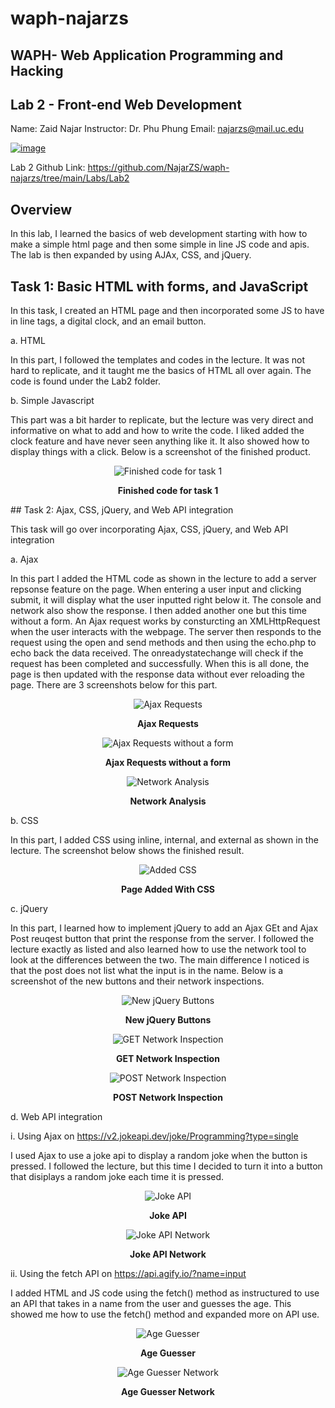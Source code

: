# waph-najarzs 
## WAPH- Web Application Programming and Hacking 
## Lab 2 - Front-end Web Development
Name: Zaid Najar 
Instructor: Dr. Phu Phung
Email: najarzs@mail.uc.edu

[![image](https://github.com/NajarZS/waph-najarzs/assets/169232307/7efdc406-f5ce-4fbb-80fc-cfe00133c98c)](https://private-user-images.githubusercontent.com/169232307/332916820-7efdc406-f5ce-4fbb-80fc-cfe00133c98c.png?jwt=eyJhbGciOiJIUzI1NiIsInR5cCI6IkpXVCJ9.eyJpc3MiOiJnaXRodWIuY29tIiwiYXVkIjoicmF3LmdpdGh1YnVzZXJjb250ZW50LmNvbSIsImtleSI6ImtleTUiLCJleHAiOjE3MTY0MTUxMjMsIm5iZiI6MTcxNjQxNDgyMywicGF0aCI6Ii8xNjkyMzIzMDcvMzMyOTE2ODIwLTdlZmRjNDA2LWY1Y2UtNGZiYi04MGZjLWNmZTAwMTMzYzk4Yy5wbmc_WC1BbXotQWxnb3JpdGhtPUFXUzQtSE1BQy1TSEEyNTYmWC1BbXotQ3JlZGVudGlhbD1BS0lBVkNPRFlMU0E1M1BRSzRaQSUyRjIwMjQwNTIyJTJGdXMtZWFzdC0xJTJGczMlMkZhd3M0X3JlcXVlc3QmWC1BbXotRGF0ZT0yMDI0MDUyMlQyMTUzNDNaJlgtQW16LUV4cGlyZXM9MzAwJlgtQW16LVNpZ25hdHVyZT04MTIxYTU4YzUwYjYyYzAwNmMxNjcyZTg3MTFlNTdhZWU5ZWZiMWZiY2YwNmI3M2UzYTJiNjkxMTdkZTcyM2M1JlgtQW16LVNpZ25lZEhlYWRlcnM9aG9zdCZhY3Rvcl9pZD0wJmtleV9pZD0wJnJlcG9faWQ9MCJ9.KkBr_xzTTFJNVcUA1LYnh_42ldA2tX1KxMRDfHYd_Qs)

Lab 2 Github Link: https://github.com/NajarZS/waph-najarzs/tree/main/Labs/Lab2

## Overview

In this lab, I learned the basics of web development starting with how to make a simple html page and then some simple in line JS code and apis. The lab is then expanded by using AJAx, CSS, and jQuery. 

## Task 1: Basic HTML with forms, and JavaScript

In this task, I created an HTML page and then incorporated some JS to have in line tags, a digital clock, and an email button. 

a. HTML

In this part, I followed the templates and codes in the lecture. It was not hard to replicate, and it taught me the basics of HTML all over again. The code is found under the Lab2 folder. 

b. Simple Javascript

This part was a bit harder to replicate, but the lecture was very direct and informative on what to add and how to write the code. I liked added the clock feature and have never seen anything like it. It also showed how to display things with a click. Below is a screenshot of the finished product. 

<div style="text-align: center;">
  <img src="https://private-user-images.githubusercontent.com/169232307/332918040-5c41f4d4-fcc2-464b-a853-187d786aa85a.png?jwt=eyJhbGciOiJIUzI1NiIsInR5cCI6IkpXVCJ9.eyJpc3MiOiJnaXRodWIuY29tIiwiYXVkIjoicmF3LmdpdGh1YnVzZXJjb250ZW50LmNvbSIsImtleSI6ImtleTUiLCJleHAiOjE3MTY0MTUxMjMsIm5iZiI6MTcxNjQxNDgyMywicGF0aCI6Ii8xNjkyMzIzMDcvMzMyOTE4MDQwLTVjNDFmNGQ0LWZjYzItNDY0Yi1hODUzLTE4N2Q3ODZhYTg1YS5wbmc_WC1BbXotQWxnb3JpdGhtPUFXUzQtSE1BQy1TSEEyNTYmWC1BbXotQ3JlZGVudGlhbD1BS0lBVkNPRFlMU0E1M1BRSzRaQSUyRjIwMjQwNTIyJTJGdXMtZWFzdC0xJTJGczMlMkZhd3M0X3JlcXVlc3QmWC1BbXotRGF0ZT0yMDI0MDUyMlQyMTUzNDNaJlgtQW16LUV4cGlyZXM9MzAwJlgtQW16LVNpZ25hdHVyZT04NWUyMmMwMGJlMzY5YjYyNzk5YTI4NTE5NWYxYzJmMmQ4MDJkNTkzYjhlOGNlNWI5ZjgxZWU2MmQzYTFjMjQ1JlgtQW16LVNpZ25lZEhlYWRlcnM9aG9zdCZhY3Rvcl9pZD0wJmtleV9pZD0wJnJlcG9faWQ9MCJ9.Unteja0KYu9qZZNBXUaGoDjGej13vhnhkVG6l3WgZTs" alt="Finished code for task 1">
  <p><strong>Finished code for task 1</strong></p>
</div>
## Task 2: Ajax, CSS, jQuery, and Web API integration

This task will go over incorporating Ajax, CSS, jQuery, and Web API integration 

a. Ajax

In this part I added the HTML code as shown in the lecture to add a server repsonse feature on the page. When entering a user input and clicking submit, it will display what the user inputted right below it. The console and network also show the response. I then added another one but this time without a form. An Ajax request works by consturcting an XMLHttpRequest when the user interacts with the webpage. The server then responds to the request using the open and send methods and then using the echo.php to echo back the data received. The onreadystatechange will check if the request has been completed and successfully. When this is all done, the page is then updated with the response data without ever reloading the page. There are 3 screenshots below for this part. 

<div style="text-align: center;">
  <img src="https://github.com/NajarZS/waph-najarzs/assets/169232307/5841d2a4-a231-4cec-8f05-0294de878f05" alt="Ajax Requests">
  <p><strong>Ajax Requests</strong></p>
</div>

<div style="text-align: center;">
  <img src="https://github.com/NajarZS/waph-najarzs/assets/169232307/9857e64a-b33c-48de-9501-e38a6bc714b6" alt="Ajax Requests without a form">
  <p><strong>Ajax Requests without a form</strong></p>
</div>

<div style="text-align: center;">
  <img src="https://github.com/NajarZS/waph-najarzs/assets/169232307/356f366b-2d62-4e33-ac76-1029b560e7bc" alt="Network Analysis">
  <p><strong>Network Analysis</strong></p>
</div>

b. CSS

In this part, I added CSS using inline, internal, and external as shown in the lecture. The screenshot below shows the finished result. 

<div style="text-align: center;">
  <img src="https://github.com/NajarZS/waph-najarzs/assets/169232307/22bd9242-e224-4695-a648-42812113d2a7" alt="Added CSS">
  <p><strong>Page Added With CSS</strong></p>
</div>

c. jQuery 

In this part, I learned how to implement jQuery to add an Ajax GEt and Ajax Post reuqest button that print the response from the server. I followed the lecture exactly as listed and also learned how to use the network tool to look at the differences between the two. The main difference I noticed is that the post does not list what the input is in the name. Below is a screenshot of the new buttons and their network inspections. 

<div style="text-align: center;">
  <img src="https://github.com/NajarZS/waph-najarzs/assets/169232307/636670cc-b34a-4644-9c59-1a2ab5e1464e" alt="New jQuery Buttons">
  <p><strong>New jQuery Buttons</strong></p>
</div>

<div style="text-align: center;">
  <img src="https://github.com/NajarZS/waph-najarzs/assets/169232307/a22411f4-95f8-48d7-a254-fcd1ea8bf494" alt="GET Network Inspection">
  <p><strong>GET Network Inspection</strong></p>
</div>

<div style="text-align: center;">
  <img src="https://github.com/NajarZS/waph-najarzs/assets/169232307/1f13a38a-931c-47f5-9f3d-4045c2588681" alt="POST Network Inspection">
  <p><strong>POST Network Inspection</strong></p>
</div>

d. Web API integration

i. Using Ajax on https://v2.jokeapi.dev/joke/Programming?type=single

I used Ajax to use a joke api to display a random joke when the button is pressed. I followed the lecture, but this time I decided to turn it into a button that disiplays a random joke each time it is pressed. 

<div style="text-align: center;">
  <img src="https://github.com/NajarZS/waph-najarzs/assets/169232307/a7a7e8ad-d2a9-4788-bac8-63bfa74a6107" alt="Joke API">
  <p><strong>Joke API</strong></p>
</div>

<div style="text-align: center;">
  <img src="https://github.com/NajarZS/waph-najarzs/assets/169232307/fa947860-1bc4-4ae7-9312-53136dc9850a" alt="Joke API Network">
  <p><strong>Joke API Network </strong></p>
</div>

ii. Using the fetch API on https://api.agify.io/?name=input

I added HTML and JS code using the fetch() method as instructured to use an API that takes in a name from the user and guesses the age. This showed me how to use the fetch() method and expanded more on API use. 

<div style="text-align: center;">
  <img src="https://github.com/NajarZS/waph-najarzs/assets/169232307/9401cd74-8100-4966-8176-42e0a6c6523f" alt="Age Guesser">
  <p><strong>Age Guesser </strong></p>
</div>

<div style="text-align: center;">
  <img src="https://github.com/NajarZS/waph-najarzs/assets/169232307/17c8f6e8-0a9c-4fa3-8ab2-15f0848d6bd0" alt="Age Guesser Network">
  <p><strong>Age Guesser Network </strong></p>
</div>






























